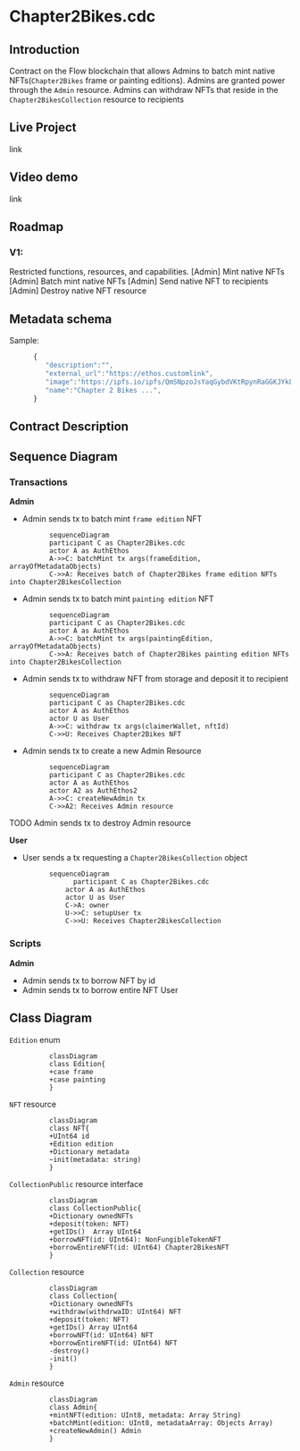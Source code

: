 # Chapter2Bikes.cdc

## Introduction  

Contract on the Flow blockchain that allows Admins to batch mint native NFTs(`Chapter2Bikes` frame or painting editions).
Admins are granted power through the `Admin` resource.
Admins can withdraw NFTs that reside in the `Chapter2BikesCollection` resource to recipients
## Live Project  

link
## Video demo  

link
## Roadmap  

### V1:
Restricted functions, resources, and capabilities.
[Admin] Mint native NFTs
[Admin] Batch mint native NFTs
[Admin] Send native NFT to recipients
[Admin] Destroy native NFT resource
## Metadata schema

Sample:
  
``` javascript
	  {
	     "description":"",
	     "external_url":"https://ethos.customlink",
	     "image":"https://ipfs.io/ipfs/QmSNpzoJsYaqGybdVKtRpynRaGGKJYkLYVXcBKyyApvbeN",
	     "name":"Chapter 2 Bikes ...",
	  }
```

## Contract Description


## Sequence Diagram  

### Transactions
**Admin**

  * Admin sends tx to batch mint `frame edition` NFT
  ``` mermaid
            sequenceDiagram
            participant C as Chapter2Bikes.cdc
            actor A as AuthEthos
            A->>C: batchMint tx args(frameEdition, arrayOfMetadataObjects)
            C->>A: Receives batch of Chapter2Bikes frame edition NFTs into Chapter2BikesCollection
  ```
  * Admin sends tx to batch mint `painting edition` NFT
  ``` mermaid
            sequenceDiagram
            participant C as Chapter2Bikes.cdc
            actor A as AuthEthos
            A->>C: batchMint tx args(paintingEdition, arrayOfMetadataObjects)
            C->>A: Receives batch of Chapter2Bikes painting edition NFTs into Chapter2BikesCollection
  ```
  * Admin sends tx to withdraw NFT from storage and deposit it to recipient
  ``` mermaid
            sequenceDiagram
            participant C as Chapter2Bikes.cdc
            actor A as AuthEthos
            actor U as User
            A->>C: withdraw tx args(claimerWallet, nftId)
            C->>U: Receives Chapter2Bikes NFT 
  ```
  * Admin sends tx to create a new Admin Resource
  ``` mermaid
            sequenceDiagram
            participant C as Chapter2Bikes.cdc
            actor A as AuthEthos
            actor A2 as AuthEthos2
            A->>C: createNewAdmin tx 
            C->>A2: Receives Admin resource 
  ```
TODO Admin sends tx to destroy Admin resource

**User**
  * User sends a tx requesting a `Chapter2BikesCollection` object
  ``` mermaid
            sequenceDiagram
                  participant C as Chapter2Bikes.cdc
                actor A as AuthEthos
                actor U as User
                C->A: owner
                U->>C: setupUser tx
                C->>U: Receives Chapter2BikesCollection
  ```

### Scripts

**Admin**
  * Admin sends tx to borrow NFT by id
  * Admin sends tx to borrow entire NFT
User
## Class Diagram

`Edition` enum
``` mermaid
		  classDiagram
		  class Edition{
		  +case frame
		  +case painting
		  }
```
`NFT` resource
``` mermaid
		  classDiagram
		  class NFT{
		  +UInt64 id
		  +Edition edition
		  +Dictionary metadata
		  ~init(metadata: string)
		  }
```
`CollectionPublic` resource interface
``` mermaid
		  classDiagram
		  class CollectionPublic{
		  +Dictionary ownedNFTs
		  +deposit(token: NFT) 
		  +getIDs()  Array UInt64
		  +borrowNFT(id: UInt64): NonFungibleTokenNFT
		  +borrowEntireNFT(id: UInt64) Chapter2BikesNFT
		  }
```
`Collection` resource
``` mermaid
		  classDiagram
		  class Collection{
		  +Dictionary ownedNFTs
		  +withdraw(withdrwaID: UInt64) NFT
		  +deposit(token: NFT)
		  +getIDs() Array UInt64
		  +borrowNFT(id: UInt64) NFT
		  +borrowEntireNFT(id: UInt64) NFT
		  -destroy()
		  -init()
		  }
```
`Admin` resource
``` mermaid
		  classDiagram
		  class Admin{
		  +mintNFT(edition: UInt8, metadata: Array String)
		  +batchMint(edition: UInt8, metadataArray: Objects Array)
		  +createNewAdmin() Admin
		  }
```